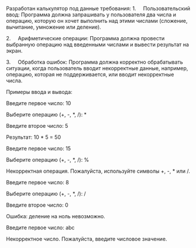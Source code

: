 Разработан калькулятор под данные требования:
1.     Пользовательский ввод: Программа должна запрашивать у пользователя два числа и операцию, которую он хочет выполнить над этими числами (сложение, вычитание, умножение или деление).

2.     Арифметические операции: Программа должна провести выбранную операцию над введенными числами и вывести результат на экран.

3.     Обработка ошибок: Программа должна корректно обрабатывать ситуации, когда пользователь вводит некорректные данные, например, операцию, которая не поддерживается, или вводит некорректные числа.  
  

Примеры ввода и вывода:
  

Введите первое число: 10

Выберите операцию (+, -, *, /): *

Введите второе число: 5

Результат: 10 * 5 = 50
  
Введите первое число: 15

Выберите операцию (+, -, *, /): %

Некорректная операция. Пожалуйста, используйте символы +, -, * или /.

Введите первое число: 8

Выберите операцию (+, -, *, /): /

Введите второе число: 0

Ошибка: деление на ноль невозможно.

Введите первое число: abc

Некорректное число. Пожалуйста, введите числовое значение.
